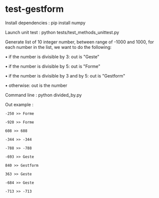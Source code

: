 # test-gestform

Install dependencies : pip install numpy

Launch unit test :
python tests/test_methods_unittest.py

Generate list of 10 integer number, between range of -1000 and 1000, for each number in the list, we want to do the following:

• if the number is divisible by 3: out is "Geste"

• if the number is divisible by 5: out is "Forme"

• if the number is divisible by 3 and by 5: out is "Gestform"

• otherwise: out is the number

Command line :
python divided_by.py    

Out example :

    -250 >> Forme
    
    -920 >> Forme
    
    608 >> 608
    
    -344 >> -344
    
    -788 >> -788
    
    -693 >> Geste
    
    840 >> Gestform
    
    363 >> Geste
    
    -684 >> Geste
    
    -713 >> -713
    


